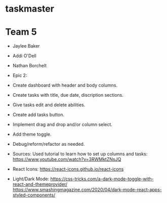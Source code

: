 # taskmaster

# Team 5

- Jaylee Baker
- Addi O'Dell
- Nathan Borchelt

- Epic 2:
- Create dashboard with header and body columns.
- Create tasks with title, due date, discription sections.
- Give tasks edit and delete abilities.
- Create add tasks button.
- Implement drag and drop and/or column select.
- Add theme toggle.
- Debug/reform/refactor as needed.
  
- Sources:
  Used tutorial to learn how to set up columns and tasks:
  https://www.youtube.com/watch?v=3RWMktZNsJQ

- React Icons:
  https://react-icons.github.io/react-icons

- Light/Dark Mode:
  https://css-tricks.com/a-dark-mode-toggle-with-react-and-themeprovider/
  https://www.smashingmagazine.com/2020/04/dark-mode-react-apps-styled-components/
